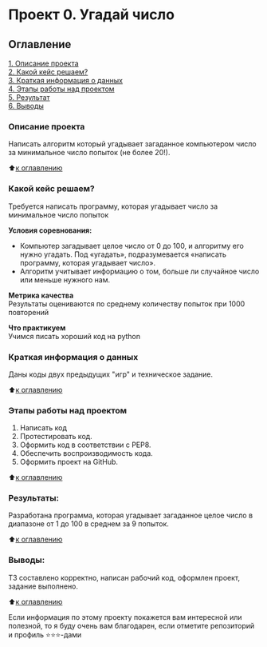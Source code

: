# Проект 0. Угадай число

## Оглавление  
[1. Описание проекта](.README.md#Описание-проекта)  
[2. Какой кейс решаем?](.README.md#Какой-кейс-решаем)  
[3. Краткая информация о данных](.README.md#Краткая-информация-о-данных)  
[4. Этапы работы над проектом](.README.md#Этапы-работы-над-проектом)  
[5. Результат](.README.md#Результат)    
[6. Выводы](.README.md#Выводы) 

### Описание проекта    
Написать алгоритм который угадывает загаданное компьютером число за минимальное число попыток (не более 20!).

:arrow_up:[к оглавлению](_)


### Какой кейс решаем?    
Требуется написать программу, которая угадывает число за минимальное число попыток

**Условия соревнования:**  
- Компьютер загадывает целое число от 0 до 100, и алгоритму его нужно угадать. Под «угадать», подразумевается «написать программу, которая угадывает число».
- Алгоритм учитывает информацию о том, больше ли случайное число или меньше нужного нам.

**Метрика качества**     
Результаты оцениваются по среднему количеству попыток при 1000 повторений

**Что практикуем**     
Учимся писать хороший код на python


### Краткая информация о данных
Даны коды двух предыдущих "игр" и техническое задание.
  
:arrow_up:[к оглавлению](.README.md#Оглавление)


### Этапы работы над проектом  
1. Написать код
2. Протестировать код.
3. Оформить код в соответствии с PEP8.
4. Обеспечить воспроизводимость кода.
5. Оформить проект на GitHub.

:arrow_up:[к оглавлению](.README.md#Оглавление)


### Результаты:  
Разработана программа, которая угадывает загаданное целое число в диапазоне от 1 до 100 в среднем за 9 попыток.

:arrow_up:[к оглавлению](.README.md#Оглавление)


### Выводы:  
ТЗ составлено корректно, написан рабочий код, оформлен проект, задание выполнено.

:arrow_up:[к оглавлению](.README.md#Оглавление)


Если информация по этому проекту покажется вам интересной или полезной, то я буду очень вам благодарен, если отметите репозиторий и профиль ⭐️⭐️⭐️-дами